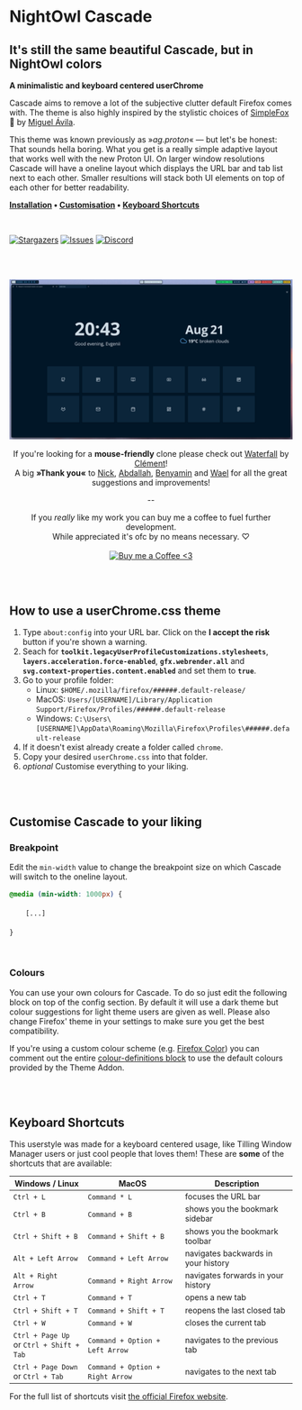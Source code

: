 # NightOwl Cascade
## It's still the same beautiful Cascade, but in NightOwl colors
**A minimalistic and keyboard centered userChrome**

Cascade aims to remove a lot of the subjective clutter default Firefox comes with. The theme is also highly inspired by the stylistic choices of [SimpleFox](https://github.com/migueravila/SimpleFox) 🦊 by [Miguel Ávila](https://github.com/migueravila).

This theme was known previously as »*ag.proton*« — but let's be honest: That sounds hella boring. What you get is a really simple adaptive layout that works well with the new Proton UI. On larger window resolutions Cascade will have a oneline layout which displays the URL bar and tab list next to each other. Smaller resultions will stack both UI elements on top of each other for better readability.

**[Installation](#how-to-use-a-userchromecss-theme) • [Customisation](#customise-cascade-to-your-liking) • [Keyboard Shortcuts](#keyboard-shortcuts)**

<br>

[![Stargazers](https://img.shields.io/github/stars/andreasgrafen/cascade?style=for-the-badge&color=F19066&labelColor=1E2021)](https://github.com/andreasgrafen/cascade/stargazers)
[![Issues](https://img.shields.io/github/issues/andreasgrafen/cascade?style=for-the-badge&color=FC5C65&labelColor=1E2021)](https://github.com/andreasgrafen/cascade/issues)
[![Discord](https://img.shields.io/discord/837559961194070026?label=FFCSS+Discord&style=for-the-badge&color=786FA6&labelColor=1E2021)](https://discord.gg/jrrw7Eg6sj)

<br><br>

![Preview Image showing both the one-line style and the style for smaller screensizes.](assets/night-owl.png)
<div align="center">

If you're looking for a **mouse-friendly** clone please check out [Waterfall](https://github.com/crambaud/waterfall) by [Clément](https://github.com/crambaud)!<br>
A big **»Thank you«** to [Nick](https://github.com/nicksundermeyer), [Abdallah](https://github.com/HeiWiper), [Benyamin](https://github.com/benyaminl) and [Wael](https://github.com/wael444) for all the great suggestions and improvements!
 
--

If you *really* like my work you can buy me a coffee to fuel further development.<br>
While appreciated it's ofc by no means necessary. ♡<br><br>
[![Buy me a Coffee <3](https://img.shields.io/static/v1?label=&message=Buy%20me%20a%20Coffee&style=for-the-badge&color=e6e9ef&labelColor=ccd0da&logo=kofi)](https://ko-fi.com/andreasgrafen)

</div>

<br><br>

## How to use a userChrome.css theme

1. Type `about:config` into your URL bar. Click on the **I accept the risk** button if you're shown a warning.
2. Seach for **`toolkit.legacyUserProfileCustomizations.stylesheets`**, **`layers.acceleration.force-enabled`**, **`gfx.webrender.all`** and **`svg.context-properties.content.enabled`** and set them to **`true`**.
3. Go to your profile folder:
   - Linux: `$HOME/.mozilla/firefox/######.default-release/`
   - MacOS: `Users/[USERNAME]/Library/Application Support/Firefox/Profiles/######.default-release`
   - Windows: `C:\Users\[USERNAME]\AppData\Roaming\Mozilla\Firefox\Profiles\######.default-release`
4. If it doesn't exist already create a folder called `chrome`.
5. Copy your desired `userChrome.css` into that folder.
6. *optional* Customise everything to your liking.

<br><br>

## Customise Cascade to your liking

### Breakpoint

Edit the `min-width` value to change the breakpoint size on which Cascade will switch to the oneline layout.

```css
@media (min-width: 1000px) {
    
    [...]
    
}
```
<br>

### Colours

You can use your own colours for Cascade. To do so just edit the following block on top of the config section.
By default it will use a dark theme but colour suggestions for light theme users are given as well. Please also change Firefox' theme in your settings to make sure you get the best compatibility.

If you're using a custom colour scheme (e.g. [Firefox Color](https://color.firefox.com)) you can comment out the entire [colour-definitions block](https://github.com/andreasgrafen/cascade/blob/main/userChrome.css#L44=) to use the default colours provided by the Theme Addon.

<br><br>

## Keyboard Shortcuts

This userstyle was made for a keyboard centered usage, like Tilling Window Manager users or just cool people that loves them!
These are **some** of the shortcuts that are available:

Windows / Linux | MacOS | Description
--- | --- | ---
`Ctrl + L` | `Command * L` | focuses the URL bar
`Ctrl + B` | `Command + B` | shows you the bookmark sidebar
`Ctrl + Shift + B` | `Command + Shift + B` | shows you the bookmark toolbar
`Alt + Left Arrow` | `Command + Left Arrow` | navigates backwards in your history
`Alt + Right Arrow` | `Command + Right Arrow` | navigates forwards in your history
`Ctrl + T` | `Command + T` | opens a new tab
`Ctrl + Shift + T` | `Command + Shift + T` | reopens the last closed tab
`Ctrl + W` | `Command + W` | closes the current tab
`Ctrl + Page Up`<br/>or `Ctrl + Shift + Tab` | `Command + Option + Left Arrow` | navigates to the previous tab
`Ctrl + Page Down`<br/>or `Ctrl + Tab` | `Command + Option + Right Arrow` | navigates to the next tab

For the full list of shortcuts visit [the official Firefox website](https://support.mozilla.org/en-US/kb/keyboard-shortcuts-perform-firefox-tasks-quickly).‎

<br><br>
